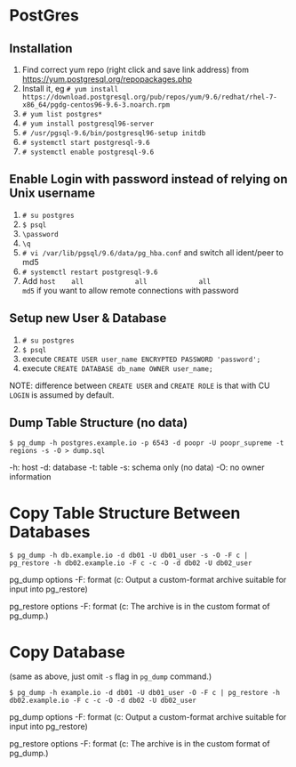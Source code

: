 # PostGres

## Installation

1. Find correct yum repo (right click and save link address) from https://yum.postgresql.org/repopackages.php
2. Install it, eg `# yum install https://download.postgresql.org/pub/repos/yum/9.6/redhat/rhel-7-x86_64/pgdg-centos96-9.6-3.noarch.rpm`
3. `# yum list postgres*`
4. `# yum install postgresql96-server`
3. `# /usr/pgsql-9.6/bin/postgresql96-setup initdb`
4. `# systemctl start postgresql-9.6`
5. `# systemctl enable postgresql-9.6`

## Enable Login with password instead of relying on Unix username

1. `# su postgres`
2. `$ psql`
3. `\password`
4. `\q`
5. `# vi /var/lib/pgsql/9.6/data/pg_hba.conf` and switch all ident/peer to md5
6. `# systemctl restart postgresql-9.6 `
7. Add `host    all             all             all                     md5` if you want to allow remote connections with password


## Setup new User & Database

1. `# su postgres`
2. `$ psql`
3. execute `CREATE USER user_name ENCRYPTED PASSWORD 'password';`
4. execute `CREATE DATABASE db_name OWNER user_name;`

NOTE: difference between `CREATE USER` and `CREATE ROLE` is that with CU `LOGIN` is assumed by default.


## Dump Table Structure (no data)

```
$ pg_dump -h postgres.example.io -p 6543 -d poopr -U poopr_supreme -t regions -s -O > dump.sql
```

\-h: host
\-d: database
\-t: table
\-s: schema only (no data)
\-O: no owner information

# Copy Table Structure Between Databases

```
$ pg_dump -h db.example.io -d db01 -U db01_user -s -O -F c | pg_restore -h db02.example.io -F c -c -O -d db02 -U db02_user
```

pg\_dump options
\-F: format (c: Output a custom-format archive suitable for input into pg\_restore)

pg\_restore options
\-F: format (c: The archive is in the custom format of pg\_dump.)

# Copy Database

(same as above, just omit `-s` flag in `pg_dump` command.)

```
$ pg_dump -h example.io -d db01 -U db01_user -O -F c | pg_restore -h db02.example.io -F c -c -O -d db02 -U db02_user
```

pg\_dump options
\-F: format (c: Output a custom-format archive suitable for input into pg\_restore)

pg\_restore options
\-F: format (c: The archive is in the custom format of pg\_dump.)
